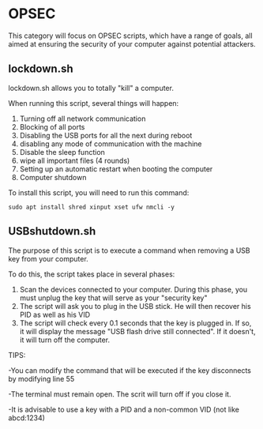 # OPSEC
This category will focus on OPSEC scripts, which have a range of goals, all aimed at ensuring the security of your computer against potential attackers.

## lockdown.sh
lockdown.sh allows you to totally "kill" a computer.

When running this script, several things will happen: 
1) Turning off all network communication
2) Blocking of all ports
3) Disabling the USB ports for all the next during reboot
4) disabling any mode of communication with the machine
5) Disable the sleep function
6) wipe all important files (4 rounds)
7) Setting up an automatic restart when booting the computer
8) Computer shutdown

To install this script, you will need to run this command:

`sudo apt install shred xinput xset ufw nmcli -y`

## USBshutdown.sh
The purpose of this script is to execute a command when removing a USB key from your computer.

To do this, the script takes place in several phases:
1) Scan the devices connected to your computer. During this phase, you must unplug the key that will serve as your "security key"
2) The script will ask you to plug in the USB stick. He will then recover his PID as well as his VID
3) The script will check every 0.1 seconds that the key is plugged in. If so, it will display the message "USB flash drive still connected". If it doesn't, it will turn off the computer.

TIPS:

-You can modify the command that will be executed if the key disconnects by modifying line 55

-The terminal must remain open. The scrit will turn off if you close it.

-It is advisable to use a key with a PID and a non-common VID (not like abcd:1234)
